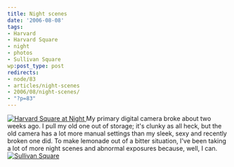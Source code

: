 ```yaml
---
title: Night scenes
date: '2006-08-08'
tags:
- Harvard
- Harvard Square
- night
- photos
- Sullivan Square
wp:post_type: post
redirects:
- node/83
- articles/night-scenes
- 2006/08/night-scenes/
- "?p=83"
---
```


  [ ![Harvard Square at Night](http://static.flickr.com/64/206559327_51d2fcc536.jpg) ](http://www.flickr.com/photos/bensheldon/206559327/ "Photo Sharing")
My primary digital camera broke about two weeks ago. I pull my old one out of storage; it's clunky as all heck, but the old camera has a lot more manual settings than my sleek, sexy and recently broken one did. To make lemonade out of a bitter situation, I've been taking a lot of more night scenes and abnormal exposures because, well, I can.
  [ ![Sullivan Square](http://static.flickr.com/81/210371310_a7789381d0.jpg) ](http://www.flickr.com/photos/bensheldon/210371310/ "Photo Sharing")
